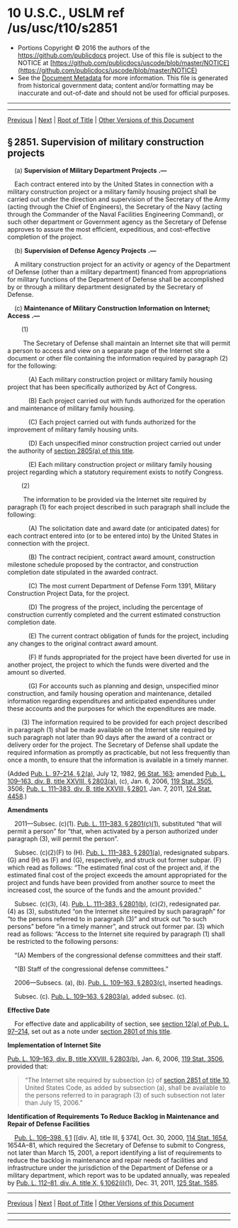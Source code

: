 ---
---

# 10 U.S.C., USLM ref /us/usc/t10/s2851

* Portions Copyright © 2016 the authors of the https://github.com/publicdocs project.
  Use of this file is subject to the NOTICE at [https://github.com/publicdocs/uscode/blob/master/NOTICE](https://github.com/publicdocs/uscode/blob/master/NOTICE)
* See the [Document Metadata](././../../../../../../..//README.md) for more information.
  This file is generated from historical government data; content and/or formatting may be inaccurate and out-of-date and should not be used for official purposes.

----------
----------

[Previous](./../../../../../../..//us/usc/t10/stA/ptIV/ch169/schIII/m__us_usc_t10_stA_ptIV_ch169_schIII.md) | [Next](./../../../../../../..//us/usc/t10/stA/ptIV/ch169/schIII/m__us_usc_t10_s2852.md) | [Root of Title](./../../../../../../../) | [Other Versions of this Document](https://publicdocs.github.io/go/links?ns=uslm&ref=%2Fus%2Fusc%2Ft10%2Fs2851)

## § 2851. Supervision of military construction projects

    (a)  __Supervision of Military Department Projects__  __.—__ 

    Each contract entered into by the United States in connection with a military construction project or a military family housing project shall be carried out under the direction and supervision of the Secretary of the Army (acting through the Chief of Engineers), the Secretary of the Navy (acting through the Commander of the Naval Facilities Engineering Command), or such other department or Government agency as the Secretary of Defense approves to assure the most efficient, expeditious, and cost-effective completion of the project.

    (b)  __Supervision of Defense Agency Projects__  __.—__ 

    A military construction project for an activity or agency of the Department of Defense (other than a military department) financed from appropriations for military functions of the Department of Defense shall be accomplished by or through a military department designated by the Secretary of Defense.

    (c)  __Maintenance of Military Construction Information on Internet; Access__  __.—__ 

        (1)

         The Secretary of Defense shall maintain an Internet site that will permit a person to access and view on a separate page of the Internet site a document or other file containing the information required by paragraph (2) for the following:

            (A) Each military construction project or military family housing project that has been specifically authorized by Act of Congress.

            (B) Each project carried out with funds authorized for the operation and maintenance of military family housing.

            (C) Each project carried out with funds authorized for the improvement of military family housing units.

            (D) Each unspecified minor construction project carried out under the authority of [section 2805(a) of this title][/us/usc/t10/s2805/a].

            (E) Each military construction project or military family housing project regarding which a statutory requirement exists to notify Congress.

        (2)

         The information to be provided via the Internet site required by paragraph (1) for each project described in such paragraph shall include the following:

            (A) The solicitation date and award date (or anticipated dates) for each contract entered into (or to be entered into) by the United States in connection with the project.

            (B) The contract recipient, contract award amount, construction milestone schedule proposed by the contractor, and construction completion date stipulated in the awarded contract.

            (C) The most current Department of Defense Form 1391, Military Construction Project Data, for the project.

            (D) The progress of the project, including the percentage of construction currently completed and the current estimated construction completion date.

            (E) The current contract obligation of funds for the project, including any changes to the original contract award amount.

            (F) If funds appropriated for the project have been diverted for use in another project, the project to which the funds were diverted and the amount so diverted.

            (G) For accounts such as planning and design, unspecified minor construction, and family housing operation and maintenance, detailed information regarding expenditures and anticipated expenditures under these accounts and the purposes for which the expenditures are made.

        (3) The information required to be provided for each project described in paragraph (1) shall be made available on the Internet site required by such paragraph not later than 90 days after the award of a contract or delivery order for the project. The Secretary of Defense shall update the required information as promptly as practicable, but not less frequently than once a month, to ensure that the information is available in a timely manner.

(Added [Pub. L. 97–214, § 2(a)][/us/pl/97/214/s2/a], July 12, 1982, [96 Stat. 163][/us/stat/96/163]; amended [Pub. L. 109–163, div. B, title XXVIII, § 2803(a)][/us/pl/109/163/s2803/a], (c), Jan. 6, 2006, [119 Stat. 3505][/us/stat/119/3505], 3506; [Pub. L. 111–383, div. B, title XXVIII, § 2801][/us/pl/111/383/s2801], Jan. 7, 2011, [124 Stat. 4458][/us/stat/124/4458].)

 __Amendments__ 

    2011—Subsec. (c)(1). [Pub. L. 111–383, § 2801(c)(1)][/us/pl/111/383/s2801/c/1], substituted “that will permit a person” for “that, when activated by a person authorized under paragraph (3), will permit the person”.

    Subsec. (c)(2)(F) to (H). [Pub. L. 111–383, § 2801(a)][/us/pl/111/383/s2801/a], redesignated subpars. (G) and (H) as (F) and (G), respectively, and struck out former subpar. (F) which read as follows: “The estimated final cost of the project and, if the estimated final cost of the project exceeds the amount appropriated for the project and funds have been provided from another source to meet the increased cost, the source of the funds and the amount provided.”

    Subsec. (c)(3), (4). [Pub. L. 111–383, § 2801(b)][/us/pl/111/383/s2801/b], (c)(2), redesignated par. (4) as (3), substituted “on the Internet site required by such paragraph” for “to the persons referred to in paragraph (3)” and struck out “to such persons” before “in a timely manner”, and struck out former par. (3) which read as follows: “Access to the Internet site required by paragraph (1) shall be restricted to the following persons:

    “(A) Members of the congressional defense committees and their staff.

    “(B) Staff of the congressional defense committees.”

    2006—Subsecs. (a), (b). [Pub. L. 109–163, § 2803(c)][/us/pl/109/163/s2803/c], inserted headings.

    Subsec. (c). [Pub. L. 109–163, § 2803(a)][/us/pl/109/163/s2803/a], added subsec. (c).

 __Effective Date__ 

    For effective date and applicability of section, see [section 12(a) of Pub. L. 97–214][/us/pl/97/214/s12/a], set out as a note under [section 2801 of this title][/us/usc/t10/s2801].

 __Implementation of Internet Site__ 

[Pub. L. 109–163, div. B, title XXVIII, § 2803(b)][/us/pl/109/163/s2803/b], Jan. 6, 2006, [119 Stat. 3506][/us/stat/119/3506], provided that: 

> “The Internet site required by subsection (c) of [section 2851 of title 10][/us/usc/t10/s2851], United States Code, as added by subsection (a), shall be available to the persons referred to in paragraph (3) of such subsection not later than July 15, 2006.”

 __Identification of Requirements To Reduce Backlog in Maintenance and Repair of Defense Facilities__ 

    [Pub. L. 106–398, § 1][/us/pl/106/398/s1] \[\[div. A\], title III, § 374\], Oct. 30, 2000, [114 Stat. 1654][/us/stat/114/1654], 1654A–81, which required the Secretary of Defense to submit to Congress, not later than March 15, 2001, a report identifying a list of requirements to reduce the backlog in maintenance and repair needs of facilities and infrastructure under the jurisdiction of the Department of Defense or a military department, which report was to be updated annually, was repealed by [Pub. L. 112–81, div. A, title X, § 1062(i)(1)][/us/pl/112/81/s1062/i/1], Dec. 31, 2011, [125 Stat. 1585][/us/stat/125/1585].

----------

[Previous](./../../../../../../..//us/usc/t10/stA/ptIV/ch169/schIII/m__us_usc_t10_stA_ptIV_ch169_schIII.md) | [Next](./../../../../../../..//us/usc/t10/stA/ptIV/ch169/schIII/m__us_usc_t10_s2852.md) | [Root of Title](./../../../../../../../) | [Other Versions of this Document](https://publicdocs.github.io/go/links?ns=uslm&ref=%2Fus%2Fusc%2Ft10%2Fs2851)

----------
----------

[/us/usc/t10/s2805/a]: https://publicdocs.github.io/go/links?ns=uslm&ref=%2Fus%2Fusc%2Ft10%2Fs2805%2Fa
[/us/pl/97/214/s2/a]: https://publicdocs.github.io/go/links?ns=uslm&ref=%2Fus%2Fpl%2F97%2F214%2Fs2%2Fa
[/us/stat/96/163]: https://publicdocs.github.io/go/links?ns=uslm&ref=%2Fus%2Fstat%2F96%2F163
[/us/pl/109/163/s2803/a]: https://publicdocs.github.io/go/links?ns=uslm&ref=%2Fus%2Fpl%2F109%2F163%2Fs2803%2Fa
[/us/stat/119/3505]: https://publicdocs.github.io/go/links?ns=uslm&ref=%2Fus%2Fstat%2F119%2F3505
[/us/pl/111/383/s2801]: https://publicdocs.github.io/go/links?ns=uslm&ref=%2Fus%2Fpl%2F111%2F383%2Fs2801
[/us/stat/124/4458]: https://publicdocs.github.io/go/links?ns=uslm&ref=%2Fus%2Fstat%2F124%2F4458
[/us/pl/111/383/s2801/c/1]: https://publicdocs.github.io/go/links?ns=uslm&ref=%2Fus%2Fpl%2F111%2F383%2Fs2801%2Fc%2F1
[/us/pl/111/383/s2801/a]: https://publicdocs.github.io/go/links?ns=uslm&ref=%2Fus%2Fpl%2F111%2F383%2Fs2801%2Fa
[/us/pl/111/383/s2801/b]: https://publicdocs.github.io/go/links?ns=uslm&ref=%2Fus%2Fpl%2F111%2F383%2Fs2801%2Fb
[/us/pl/109/163/s2803/c]: https://publicdocs.github.io/go/links?ns=uslm&ref=%2Fus%2Fpl%2F109%2F163%2Fs2803%2Fc
[/us/pl/109/163/s2803/a]: https://publicdocs.github.io/go/links?ns=uslm&ref=%2Fus%2Fpl%2F109%2F163%2Fs2803%2Fa
[/us/pl/97/214/s12/a]: https://publicdocs.github.io/go/links?ns=uslm&ref=%2Fus%2Fpl%2F97%2F214%2Fs12%2Fa
[/us/usc/t10/s2801]: https://publicdocs.github.io/go/links?ns=uslm&ref=%2Fus%2Fusc%2Ft10%2Fs2801
[/us/pl/109/163/s2803/b]: https://publicdocs.github.io/go/links?ns=uslm&ref=%2Fus%2Fpl%2F109%2F163%2Fs2803%2Fb
[/us/stat/119/3506]: https://publicdocs.github.io/go/links?ns=uslm&ref=%2Fus%2Fstat%2F119%2F3506
[/us/usc/t10/s2851]: https://publicdocs.github.io/go/links?ns=uslm&ref=%2Fus%2Fusc%2Ft10%2Fs2851
[/us/pl/106/398/s1]: https://publicdocs.github.io/go/links?ns=uslm&ref=%2Fus%2Fpl%2F106%2F398%2Fs1
[/us/stat/114/1654]: https://publicdocs.github.io/go/links?ns=uslm&ref=%2Fus%2Fstat%2F114%2F1654
[/us/pl/112/81/s1062/i/1]: https://publicdocs.github.io/go/links?ns=uslm&ref=%2Fus%2Fpl%2F112%2F81%2Fs1062%2Fi%2F1
[/us/stat/125/1585]: https://publicdocs.github.io/go/links?ns=uslm&ref=%2Fus%2Fstat%2F125%2F1585


